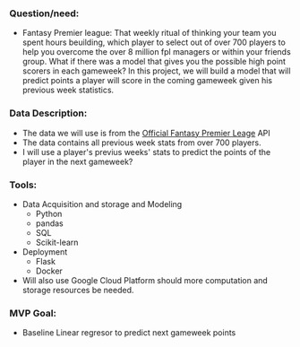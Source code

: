 ### Question/need:
* Fantasy Premier league: That weekly ritual of thinking your team you spent hours beuilding, which player to select out of over 700 players to help you overcome the over 8 million fpl managers or within your friends group. What if there was a model that gives you the possible high point scorers in each gameweek? In this project, we will build a model that will predict points a player will score in the coming gameweek given his previous week statistics. 

### Data Description:
* The data we will use is from the [Official Fantasy Premier Leage](https://fantasy.premierleague.com) API
* The data contains all previous week stats from over 700 players. 
* I will use a player's previus weeks' stats to predict the points of the player in the next gameweek?
### Tools:
* Data Acquisition and storage and Modeling
  * Python
  * pandas
  * SQL
  * Scikit-learn
 * Deployment
   * Flask
   * Docker 
* Will also use Google Cloud Platform should more computation and storage resources be needed. 

### MVP Goal:
* Baseline Linear regresor to predict next gameweek points

